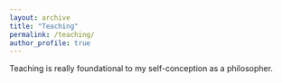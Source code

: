 ```yaml
---
layout: archive
title: "Teaching"
permalink: /teaching/
author_profile: true
---
```


Teaching is really foundational to my self-conception as a philosopher. 
